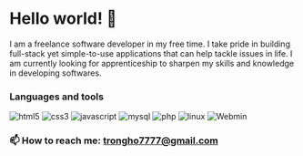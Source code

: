 # Hello world! 👋

I am a freelance software developer in my free time. I take pride in building full-stack yet simple-to-use applications that can help tackle issues in life. I am currently looking for apprenticeship to sharpen my skills and knowledge in developing softwares.

### Languages and tools
![html5](https://github.com/ronho7/ronho7/assets/154690807/536f41b9-e384-478c-a2cb-411f3fdda05f) ![css3](https://github.com/ronho7/ronho7/assets/154690807/873380c7-2c86-4e0a-b1d6-4512ccd24de9) ![javascript](https://github.com/ronho7/ronho7/assets/154690807/44b1be78-3cbb-4abb-b022-f67edf3fcfdb) ![mysql](https://github.com/ronho7/ronho7/assets/154690807/557dd0b3-f357-4786-9af8-6c4b5484f6be) ![php](https://github.com/ronho7/ronho7/assets/154690807/5db367b5-f337-4481-91e8-8f3b72ef28ee) ![linux](https://github.com/ronho7/ronho7/assets/154690807/c20ebeba-9b93-4069-b52a-ec3520f0b8bd) ![Webmin](https://github.com/ronho7/ronho7/assets/154690807/593b9f29-f56b-40b9-8ac9-baee7bc03abb)

### 📫 How to reach me: trongho7777@gmail.com

<!--
**ronho7/ronho7** is a ✨ _special_ ✨ repository because its `README.md` (this file) appears on your GitHub profile.

Here are some ideas to get you started:

- 🔭 I’m currently working on ...
- 🌱 I’m currently learning ...
- 👯 I’m looking to collaborate on ...
- 🤔 I’m looking for help with ...
- 💬 Ask me about ...
- 📫 How to reach me: ...
- 😄 Pronouns: ...
- ⚡ Fun fact: ...
-->


